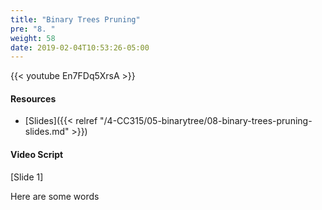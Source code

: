 ```yaml
---
title: "Binary Trees Pruning"
pre: "8. "
weight: 58
date: 2019-02-04T10:53:26-05:00
---
```


{{< youtube En7FDq5XrsA >}}

#### Resources
* [Slides]({{< relref "/4-CC315/05-binarytree/08-binary-trees-pruning-slides.md" >}})

#### Video Script

[Slide 1]

Here are some words